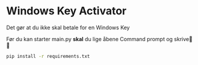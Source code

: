 # Windows Key Activator
Det gør at du ikke skal betale for en Windows Key

Før du kan starter main.py __skal__ du lige åbene Command prompt og skrive🦩🦩
```bash
pip install -r requirements.txt
```
